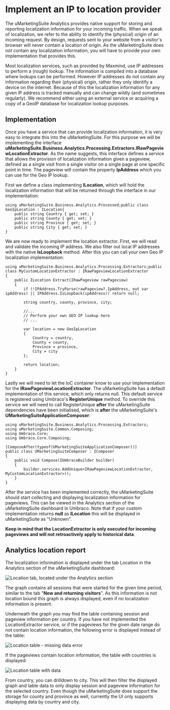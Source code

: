# Implement an IP to location provider

The uMarketingSuite Analytics provides native support for storing and reporting localization information for your incoming traffic. When we speak of localization, we refer to the ability to identify the (physical) origin of an incoming request. By design, requests sent to your website from a visitor's browser will never contain a location of origin. As the uMarketingSuite does not contain any localization information, you will have to provide your own implementation that provides this.

Most localization services, such as provided by Maxmind, use IP addresses to perform a (rough) lookup. The information is compiled into a database where lookups can be performed. However IP addresses do not contain any information regarding their (physical) origin, rather they only identify a device on the internet. Because of this the localization information for any given IP address is tracked manually and can change wildly (and sometimes regularly). We recommend either using an external service or acquiring a copy of a GeoIP database for localization lookup purposes.

## Implementation

Once you have a service that can provide localization information, it is very easy to integrate this into the uMarketingSuite. For this purpose we will be implementing the interface **uMarketingSuite.Business.Analytics.Processing.Extractors.IRawPageviewLocationExtractor**. As the name suggests, this interface defines a service that allows the provision of localization information given a pageview, defined as a single visit from a single visitor on a single page at one specific point in time. The pageview will contain the property **IpAddress** which you can use for the Geo IP lookup.

First we define a class implementing **ILocation**, which will hold the localization information that will be returned through the interface in our implementation:

    using uMarketingSuite.Business.Analytics.Processed;public class GeoIpLocation : ILocation{
        public string Country { get; set; }
        public string County { get; set; }
        public string Province { get; set; }
        public string City { get; set; }
    }

We are now ready to implement the location extractor. First, we will read and validate the incoming IP address. We also filter out local IP addresses with the native **IsLoopback** method. After this you can call your own Geo IP localization implementation:

    using uMarketingSuite.Business.Analytics.Processing.Extractors;public class MyCustomLocationExtractor : IRawPageviewLocationExtractor
    {
        public ILocation Extract(IRawPageview rawPageview)
        {
            if (!IPAddress.TryParse(rawPageview?.IpAddress, out var ipAddress) || IPAddress.IsLoopback(ipAddress)) return null;
    
            string country, county, province, city;
    
            //...
            // Perform your own GEO IP lookup here
            // ...
    
            var location = new GeoIpLocation
            {
                Country = country,
                County = county,
                Province = province,
                City = city
            };
    
            return location;
        }
    }

Lastly we will need to let the IoC container know to use your implementation for the **IRawPageviewLocationExtractor**. The uMarketingSuite has a default implementation of this service, which only returns null. This default service is registered using Umbraco's **RegisterUnique** method. To override this service we will need to call RegisterUnique **after** the uMarketingSuite dependencies have been initialised, which is **after** the uMarketingSuite's **UMarketingSuiteApplicationComposer**: 

    using uMarketingSuite.Business.Analytics.Processing.Extractors;
    using uMarketingSuite.Common.Composing;
    using Umbraco.Core;
    using Umbraco.Core.Composing;
    
    [ComposeAfter(typeof(UMarketingSuiteApplicationComposer))]
    public class UMarketingSuiteComposer : IComposer
    {
        public void Compose(IUmbracoBuilder builder)
        {
            builder.services.AddUnique<IRawPageviewLocationExtractor, MyCustomLocationExtractor>();
        }
    }

After the service has been implemented correctly, the uMarketingSuite should start collecting and displaying localization information for pageviews. This can be viewed in the Analytics section of the uMarketingSuite dashboard in Umbraco. Note that if your custom implementation returns **null** as **ILocation** this will be displayed in uMarketingSuite as "Unknown".

**Keep in mind that the LocationExtractor is only executed for incoming pageviews and will not retroactively apply to historical data**.

## Analytics location report

The localization information is displayed under the tab Location in the Analytics section of the uMarketingSuite dashboard:

![Location tab, located under the Analytics section]()

The graph contains all sessions that were started for the given time period, similar to the tab "**New and returning visitors**". As this information is not location bound this graph is always displayed, even if no localization information is present.

Underneath the graph you may find the table containing session and pageview information per country. If you have not implemented the LocationExtractor service, or if the pageviews for the given date range do not contain location information, the following error is displayed instead of the table:

![Location table - missing data error]()

If the pageviews contain location information, the table with countries is displayed:

![Location table with data]()

From country, you can drilldown to city. This will then filter the displayed graph and table data to only display session and pageview information for the selected country. Even though the uMarketingSuite does support the storage for county and province as well, currently the UI only supports displaying data by country and city.